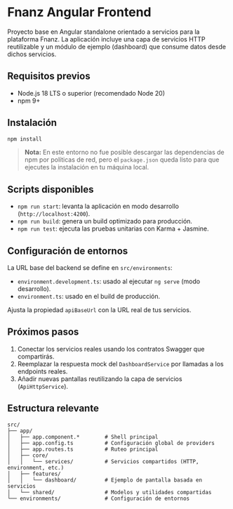 # Fnanz Angular Frontend

Proyecto base en Angular standalone orientado a servicios para la plataforma Fnanz. La aplicación incluye una capa de servicios HTTP reutilizable y un módulo de ejemplo (dashboard) que consume datos desde dichos servicios.

## Requisitos previos

- Node.js 18 LTS o superior (recomendado Node 20)
- npm 9+

## Instalación

```bash
npm install
```

> **Nota:** En este entorno no fue posible descargar las dependencias de npm por políticas de red, pero el `package.json` queda listo para que ejecutes la instalación en tu máquina local.

## Scripts disponibles

- `npm run start`: levanta la aplicación en modo desarrollo (`http://localhost:4200`).
- `npm run build`: genera un build optimizado para producción.
- `npm run test`: ejecuta las pruebas unitarias con Karma + Jasmine.

## Configuración de entornos

La URL base del backend se define en `src/environments`:

- `environment.development.ts`: usado al ejecutar `ng serve` (modo desarrollo).
- `environment.ts`: usado en el build de producción.

Ajusta la propiedad `apiBaseUrl` con la URL real de tus servicios.

## Próximos pasos

1. Conectar los servicios reales usando los contratos Swagger que compartirás.
2. Reemplazar la respuesta mock del `DashboardService` por llamadas a los endpoints reales.
3. Añadir nuevas pantallas reutilizando la capa de servicios (`ApiHttpService`).

## Estructura relevante

```
src/
├── app/
│   ├── app.component.*        # Shell principal
│   ├── app.config.ts          # Configuración global de providers
│   ├── app.routes.ts          # Ruteo principal
│   ├── core/
│   │   └── services/          # Servicios compartidos (HTTP, environment, etc.)
│   ├── features/
│   │   └── dashboard/         # Ejemplo de pantalla basada en servicios
│   └── shared/                # Modelos y utilidades compartidas
└── environments/              # Configuración de entornos
```
